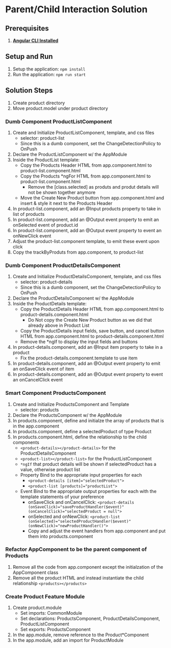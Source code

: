 # Parent/Child Interaction Solution

## Prerequisites
1. **[Angular CLI Installed](https://github.com/angular/angular-cli#installation)**

## Setup and Run	
1. Setup the application: `npm install`
1. Run the application: `npm run start`

## Solution Steps
1. Create product directory
1. Move product.model under product directory

### Dumb Component ProductListComponent
1. Create and Initialize ProductListComponent, template, and css files
	* selector: product-list
	* Since this is a dumb component, set the ChangeDetectionPolicy to OnPush
1. Declare the ProductListComponent w/ the AppModule
1. Inside the ProductList template: 
	* Copy the Products Header HTML from app.component.html to product-list.component.html
	* Copy the Products *ngFor HTML from app.component.html to product-list.component.html
		* Remove the [class.selected] as produts and produt details will not be shown together anymore
	* Move the Create New Product button from app.component.html and insert & style it next to the Products Header
1. In product-list.component, add an @Input products property to take in list of products
1. In product-list.component, add an @Output event property to emit an onSelected event of product.id
1. In product-list.component, add an @Output event property to event an onNewClick event
1. Adjust the product-list.component template, to emit these event upon click
1. Copy the trackByProduts from app.component, to product-list

### Dumb Component ProductDetailsComponent
1. Create and Initialize ProductDetailsComponent, template, and css files
	* selector: product-details
	* Since this is a dumb component, set the ChangeDetectionPolicy to OnPush
1. Declare the ProductDetailsComponent w/ the AppModule
1. Inside the ProductDetails template: 
	* Copy the ProductDetails Header HTML from app.component.html to product-details.component.html
		* Do Not copy the Create New Product button as we did that already above in Product List
	* Copy the ProductDetails input fields, save button, and cancel button HTML from app.component.html to product-details.component.html
	* Remove the *ngIf to display the input fields and buttons
1. In product-details.component, add an @Input item property to take in a product
	* Fix the product-details.component.template to use item
1. In product-details.component, add an @Output event property to emit an onSaveClick event of item
1. In product-details.component, add an @Output event property to event an onCancelClick event


### Smart Component ProductsComponent
1. Create and Initialize ProductsComponent and Template
	* selector: products
1. Declare the ProductsComponent w/ the AppModule
1. In products.component, define and initialze the array of products that is in the app.component
1. In products.component, define a selectedProduct of type Product
1. In products.component.html, define the relationship to the child components
	* `<product-details></product-details>` for the ProductDetailsComponent
	* `<product-list></product-list>` for the ProductListComponent
	* `*ngIf` that product details will be shown if selectedProduct has a value, otherwise product list
	* Property Bind to the appropriate input properties for each
		* `<product-details [item]="selectedProduct">`
		* `<product-list [products]="productList">`
	* Event Bind to the appropriate output properties for each with the template statements of your preference
		* onSaveClick and onCancelClick: `<product-details (onSaveClick)="saveProductHandler($event)" (onCancelClick)="selectedProduct = null">`
		* onSelected and onNewClick: `<product-list (onSelected)="selectedProductHandler($event)" (onNewClick)="newProductHandler()">`
		* Copy and adjust the event handlers from app.component and put them into products.component

### Refactor AppComponent to be the parent component of Products
1. Remove all the code from app.component except the initialzation of the AppComponent class
1. Remove all the product HTML and instead instantiate the child relationship `<products></products>`

### Create Product Feature Module
1. Create product.module
	* Set imports: CommonModule
	* Set declarations: ProductsComponent, ProductDetailsComponent, ProductListComponent
	* Set exports: ProductsComponent
1. In the app.module, remove reference to the Product*Component
1. In the app.module, add an import for ProductModule	
